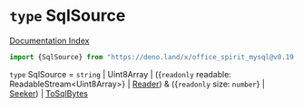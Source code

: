 # `type` SqlSource

[Documentation Index](../README.md)

```ts
import {SqlSource} from "https://deno.land/x/office_spirit_mysql@v0.19.17/mod.ts"
```

`type` SqlSource = `string` | Uint8Array | (\{`readonly` readable: ReadableStream\<Uint8Array>} | [Reader](../interface.Reader/README.md)) \& (\{`readonly` size: `number`} | [Seeker](../interface.Seeker/README.md)) | [ToSqlBytes](../private.interface.ToSqlBytes/README.md)